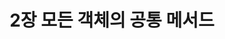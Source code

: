 ---
title: 2장 모든 객체의 공통 메서드
summary: Object는 객체를 만들 수 있는 구체 클래스지만 기본적으로는 상속해서 사용하도록 설계되었다. Object에서 final이 아닌 메서드(equals, hashCode, toString, clone, finalize)는 모두 재정의(overriding)를 염두에 두고 설계된 것이라 재정의 시 지켜야 하는 일반 규약이 명확히 정의되어 있다. 그래서 Object를 상속하는 클래스, 즉 모든 클랙스는 이 메서드들을 일반 규약에 맞게 재정의해야 한다. 메서드를 잘못 구현하면 대상 클래스가 이 규약을 준수한다고 가정 하는 클래스(HashMap과 HashSet 등)를 오작동하게 만들 수 있다. 이번 장에서는 final이 아닌 Object 메서드들을 언제 어떻게 재정의해야 하는지를 다룬다. 그중 finalize 메서드는 아이템 8에서 다뤘으니 더 이상 언급하지 않는다. Comparable.compareTo의 경우 Object의 메서드는 아니지만 성격이 비슷하여 이번 장에서 함께 다룬다.
description: Object는 객체를 만들 수 있는 구체 클래스지만 기본적으로는 상속해서 사용하도록 설계되었다. Object에서 final이 아닌 메서드(equals, hashCode, toString, clone, finalize)는 모두 재정의(overriding)를 염두에 두고 설계된 것이라 재정의 시 지켜야 하는 일반 규약이 명확히 정의되어 있다. 그래서 Object를 상속하는 클래스, 즉 모든 클랙스는 이 메서드들을 일반 규약에 맞게 재정의해야 한다. 메서드를 잘못 구현하면 대상 클래스가 이 규약을 준수한다고 가정 하는 클래스(HashMap과 HashSet 등)를 오작동하게 만들 수 있다. 이번 장에서는 final이 아닌 Object 메서드들을 언제 어떻게 재정의해야 하는지를 다룬다. 그중 finalize 메서드는 아이템 8에서 다뤘으니 더 이상 언급하지 않는다. Comparable.compareTo의 경우 Object의 메서드는 아니지만 성격이 비슷하여 이번 장에서 함께 다룬다.
---